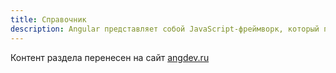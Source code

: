 ```yaml
---
title: Справочник
description: Angular представляет собой JavaScript-фреймворк, который позволяет создавать высокопроизводительные и функциональные клиентские web-приложения
---
```


Контент раздела перенесен на сайт [angdev.ru](https://angdev.ru/)
